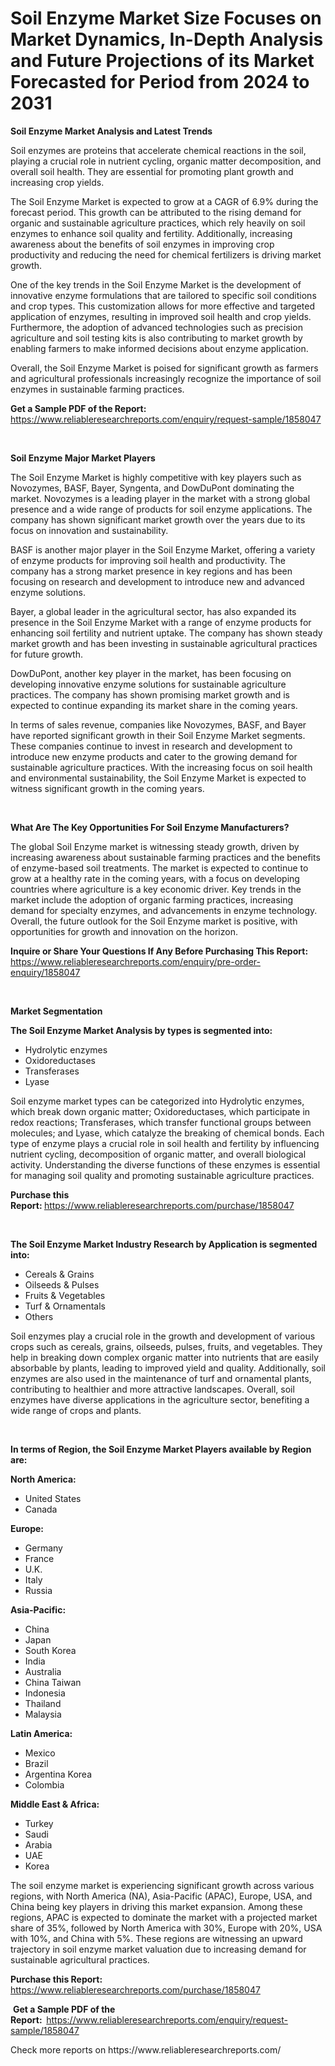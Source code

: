 <p><h1>Soil Enzyme Market Size Focuses on Market Dynamics, In-Depth Analysis and Future Projections of its Market Forecasted for Period from 2024 to 2031</h1></p><p><strong>Soil Enzyme Market Analysis and Latest Trends</strong></p>
<p><p>Soil enzymes are proteins that accelerate chemical reactions in the soil, playing a crucial role in nutrient cycling, organic matter decomposition, and overall soil health. They are essential for promoting plant growth and increasing crop yields.</p><p>The Soil Enzyme Market is expected to grow at a CAGR of 6.9% during the forecast period. This growth can be attributed to the rising demand for organic and sustainable agriculture practices, which rely heavily on soil enzymes to enhance soil quality and fertility. Additionally, increasing awareness about the benefits of soil enzymes in improving crop productivity and reducing the need for chemical fertilizers is driving market growth.</p><p>One of the key trends in the Soil Enzyme Market is the development of innovative enzyme formulations that are tailored to specific soil conditions and crop types. This customization allows for more effective and targeted application of enzymes, resulting in improved soil health and crop yields. Furthermore, the adoption of advanced technologies such as precision agriculture and soil testing kits is also contributing to market growth by enabling farmers to make informed decisions about enzyme application.</p><p>Overall, the Soil Enzyme Market is poised for significant growth as farmers and agricultural professionals increasingly recognize the importance of soil enzymes in sustainable farming practices.</p></p>
<p><strong>Get a Sample PDF of the Report:&nbsp;</strong> <a href="https://www.reliableresearchreports.com/enquiry/request-sample/1858047">https://www.reliableresearchreports.com/enquiry/request-sample/1858047</a></p>
<p>&nbsp;</p>
<p><strong>Soil Enzyme Major Market Players</strong></p>
<p><p>The Soil Enzyme Market is highly competitive with key players such as Novozymes, BASF, Bayer, Syngenta, and DowDuPont dominating the market. Novozymes is a leading player in the market with a strong global presence and a wide range of products for soil enzyme applications. The company has shown significant market growth over the years due to its focus on innovation and sustainability.</p><p>BASF is another major player in the Soil Enzyme Market, offering a variety of enzyme products for improving soil health and productivity. The company has a strong market presence in key regions and has been focusing on research and development to introduce new and advanced enzyme solutions.</p><p>Bayer, a global leader in the agricultural sector, has also expanded its presence in the Soil Enzyme Market with a range of enzyme products for enhancing soil fertility and nutrient uptake. The company has shown steady market growth and has been investing in sustainable agricultural practices for future growth.</p><p>DowDuPont, another key player in the market, has been focusing on developing innovative enzyme solutions for sustainable agriculture practices. The company has shown promising market growth and is expected to continue expanding its market share in the coming years.</p><p>In terms of sales revenue, companies like Novozymes, BASF, and Bayer have reported significant growth in their Soil Enzyme Market segments. These companies continue to invest in research and development to introduce new enzyme products and cater to the growing demand for sustainable agriculture practices. With the increasing focus on soil health and environmental sustainability, the Soil Enzyme Market is expected to witness significant growth in the coming years.</p></p>
<p>&nbsp;</p>
<p><strong>What Are The Key Opportunities For Soil Enzyme Manufacturers?</strong></p>
<p><p>The global Soil Enzyme market is witnessing steady growth, driven by increasing awareness about sustainable farming practices and the benefits of enzyme-based soil treatments. The market is expected to continue to grow at a healthy rate in the coming years, with a focus on developing countries where agriculture is a key economic driver. Key trends in the market include the adoption of organic farming practices, increasing demand for specialty enzymes, and advancements in enzyme technology. Overall, the future outlook for the Soil Enzyme market is positive, with opportunities for growth and innovation on the horizon.</p></p>
<p><strong>Inquire or Share Your Questions If Any Before Purchasing This Report:</strong> <a href="https://www.reliableresearchreports.com/enquiry/pre-order-enquiry/1858047">https://www.reliableresearchreports.com/enquiry/pre-order-enquiry/1858047</a></p>
<p>&nbsp;</p>
<p><strong>Market Segmentation</strong></p>
<p><strong>The Soil Enzyme Market Analysis by types is segmented into:</strong></p>
<p><ul><li>Hydrolytic enzymes</li><li>Oxidoreductases</li><li>Transferases</li><li>Lyase</li></ul></p>
<p><p>Soil enzyme market types can be categorized into Hydrolytic enzymes, which break down organic matter; Oxidoreductases, which participate in redox reactions; Transferases, which transfer functional groups between molecules; and Lyase, which catalyze the breaking of chemical bonds. Each type of enzyme plays a crucial role in soil health and fertility by influencing nutrient cycling, decomposition of organic matter, and overall biological activity. Understanding the diverse functions of these enzymes is essential for managing soil quality and promoting sustainable agriculture practices.</p></p>
<p><strong>Purchase this Report:&nbsp;</strong><a href="https://www.reliableresearchreports.com/purchase/1858047">https://www.reliableresearchreports.com/purchase/1858047</a></p>
<p>&nbsp;</p>
<p><strong>The Soil Enzyme Market Industry Research by Application is segmented into:</strong></p>
<p><ul><li>Cereals & Grains</li><li>Oilseeds & Pulses</li><li>Fruits & Vegetables</li><li>Turf & Ornamentals</li><li>Others</li></ul></p>
<p><p>Soil enzymes play a crucial role in the growth and development of various crops such as cereals, grains, oilseeds, pulses, fruits, and vegetables. They help in breaking down complex organic matter into nutrients that are easily absorbable by plants, leading to improved yield and quality. Additionally, soil enzymes are also used in the maintenance of turf and ornamental plants, contributing to healthier and more attractive landscapes. Overall, soil enzymes have diverse applications in the agriculture sector, benefiting a wide range of crops and plants.</p></p>
<p>&nbsp;</p>
<p><strong>In terms of Region, the Soil Enzyme Market Players available by Region are:</strong></p>
<p>
    <p> <strong> North America: </strong>
        <ul>
            <li>United States</li>
            <li>Canada</li>
        </ul>
        </p> 
    <p> <strong> Europe: </strong>
        <ul>
            <li>Germany</li>
            <li>France</li>
            <li>U.K.</li>
            <li>Italy</li>
            <li>Russia</li>
        </ul>
        </p> 
    <p> <strong> Asia-Pacific: </strong>
        <ul>
            <li>China</li>
            <li>Japan</li>
            <li>South Korea</li>
            <li>India</li>
            <li>Australia</li>
            <li>China Taiwan</li>
            <li>Indonesia</li>
            <li>Thailand</li>
            <li>Malaysia</li>
        </ul>
        </p> 
    <p> <strong> Latin America: </strong>
        <ul>
            <li>Mexico</li>
            <li>Brazil</li>
            <li>Argentina Korea</li>
            <li>Colombia</li>
        </ul>
        </p> 
    <p> <strong> Middle East & Africa: </strong>
        <ul>
            <li>Turkey</li>
            <li>Saudi</li>
            <li>Arabia</li>
            <li>UAE</li>
            <li>Korea</li>
        </ul>
    </p>
    </p>
<p><p>The soil enzyme market is experiencing significant growth across various regions, with North America (NA), Asia-Pacific (APAC), Europe, USA, and China being key players in driving this market expansion. Among these regions, APAC is expected to dominate the market with a projected market share of 35%, followed by North America with 30%, Europe with 20%, USA with 10%, and China with 5%. These regions are witnessing an upward trajectory in soil enzyme market valuation due to increasing demand for sustainable agricultural practices.</p></p>
<p><strong>Purchase this Report: </strong><a href="https://www.reliableresearchreports.com/purchase/1858047">https://www.reliableresearchreports.com/purchase/1858047</a></p>
<p>&nbsp;<strong>Get a Sample PDF of the Report:&nbsp;&nbsp;</strong><a href="https://www.reliableresearchreports.com/enquiry/request-sample/1858047">https://www.reliableresearchreports.com/enquiry/request-sample/1858047</a></p>
<p><strong></strong></p>
<p>Check more reports on https://www.reliableresearchreports.com/</p>